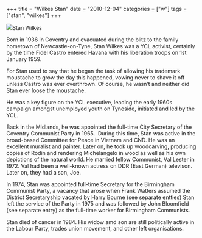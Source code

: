 +++
title = "Wilkes Stan"
date = "2010-12-04"
categories = ["w"]
tags = ["stan", "wilkes"]
+++

![](https://grahamstevenson.me.uk/wp-content/uploads/2019/07/wilkes-stan-256x300.jpg)Stan Wilkes

Born in 1936 in Coventry and evacuated during the blitz to the family hometown of Newcastle\-on-Tyne, Stan Wilkes was a YCL activist, certainly by the time Fidel Castro entered Havana with his liberation troops on 1st January 1959. 

For Stan used to say that he began the task of allowing his trademark moustache to grow the day this happened, vowing never to shave it off unless Castro was ever overthrown. Of course, he wasn’t and neither did Stan ever loose the moustache.

He was a key figure on the YCL executive, leading the early 1960s campaign amongst unemployed youth on Tyneside, initiated and led by the YCL.

Back in the Midlands, he was appointed the full-time City Secretary of the Coventry Communist Party in 1965.  During this time, Stan was active in the broad-based Committee for Peace in Vietnam and CND. He was an excellent muralist and painter. Later on, he took up woodcarving, producing copies of Rodin and rendering Michelangelo in wood as well as his own depictions of the natural world. He married fellow Communist, Val Lester in 1972. Val had been a well-known actress on DDR (East German) televison. Later on, they had a son, Joe.  

In 1974, Stan was appointed full-time Secretary for the Birmingham Communist Party, a vacancy that arose when Frank Watters assumed the District Secretaryship vacated by Harry Bourne (see separate entties) Stan left the service of the Party in 1975 and was followed by John Bloomfield (see separate entry) as the full-time worker for Birmingham Communists.

Stan died of cancer in 1984. His widow amd son are still politically active in the Labour Party, trades union movement, and other left organisations.
